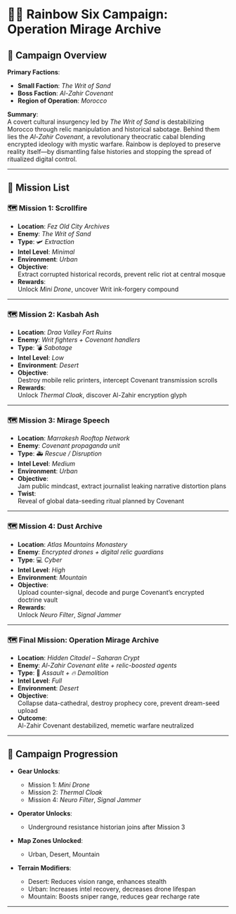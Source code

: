 # 🕵️‍♂️ Rainbow Six Campaign: **Operation Mirage Archive**

## 🎯 Campaign Overview

**Primary Factions**:  

- **Small Faction**: *The Writ of Sand*  
- **Boss Faction**: *Al-Zahir Covenant*  
- **Region of Operation**: *Morocco*

**Summary**:  
A covert cultural insurgency led by *The Writ of Sand* is destabilizing Morocco through relic manipulation and historical sabotage. Behind them lies the *Al-Zahir Covenant*, a revolutionary theocratic cabal blending encrypted ideology with mystic warfare. Rainbow is deployed to preserve reality itself—by dismantling false histories and stopping the spread of ritualized digital control.

---

## 📜 Mission List

### 🗺️ Mission 1: **Scrollfire**

- **Location**: *Fez Old City Archives*
- **Enemy**: *The Writ of Sand*
- **Type**: 🛩️ *Extraction*
- **Intel Level**: *Minimal*
- **Environment**: *Urban*
- **Objective**:  
  Extract corrupted historical records, prevent relic riot at central mosque
- **Rewards**:  
  Unlock *Mini Drone*, uncover Writ ink-forgery compound

---

### 🗺️ Mission 2: **Kasbah Ash**

- **Location**: *Draa Valley Fort Ruins*
- **Enemy**: *Writ fighters + Covenant handlers*
- **Type**: 💣 *Sabotage*
- **Intel Level**: *Low*
- **Environment**: *Desert*
- **Objective**:  
  Destroy mobile relic printers, intercept Covenant transmission scrolls
- **Rewards**:  
  Unlock *Thermal Cloak*, discover Al-Zahir encryption glyph

---

### 🗺️ Mission 3: **Mirage Speech**

- **Location**: *Marrakesh Rooftop Network*
- **Enemy**: *Covenant propaganda unit*
- **Type**: 🚑 *Rescue / Disruption*
- **Intel Level**: *Medium*
- **Environment**: *Urban*
- **Objective**:  
  Jam public mindcast, extract journalist leaking narrative distortion plans
- **Twist**:  
  Reveal of global data-seeding ritual planned by Covenant

---

### 🗺️ Mission 4: **Dust Archive**

- **Location**: *Atlas Mountains Monastery*
- **Enemy**: *Encrypted drones + digital relic guardians*
- **Type**: 💻 *Cyber*
- **Intel Level**: *High*
- **Environment**: *Mountain*
- **Objective**:  
  Upload counter-signal, decode and purge Covenant’s encrypted doctrine vault
- **Rewards**:  
  Unlock *Neuro Filter*, *Signal Jammer*

---

### 🗺️ Final Mission: **Operation Mirage Archive**

- **Location**: *Hidden Citadel – Saharan Crypt*
- **Enemy**: *Al-Zahir Covenant elite + relic-boosted agents*
- **Type**: 🔫 *Assault + 🔥 Demolition*
- **Intel Level**: *Full*
- **Environment**: *Desert*
- **Objective**:  
  Collapse data-cathedral, destroy prophecy core, prevent dream-seed upload
- **Outcome**:  
  Al-Zahir Covenant destabilized, memetic warfare neutralized

---

## 🧭 Campaign Progression

- **Gear Unlocks**:
  - Mission 1: *Mini Drone*
  - Mission 2: *Thermal Cloak*
  - Mission 4: *Neuro Filter*, *Signal Jammer*

- **Operator Unlocks**:
  - Underground resistance historian joins after Mission 3

- **Map Zones Unlocked**:
  - Urban, Desert, Mountain

- **Terrain Modifiers**:
  - Desert: Reduces vision range, enhances stealth
  - Urban: Increases intel recovery, decreases drone lifespan
  - Mountain: Boosts sniper range, reduces gear recharge rate

---

